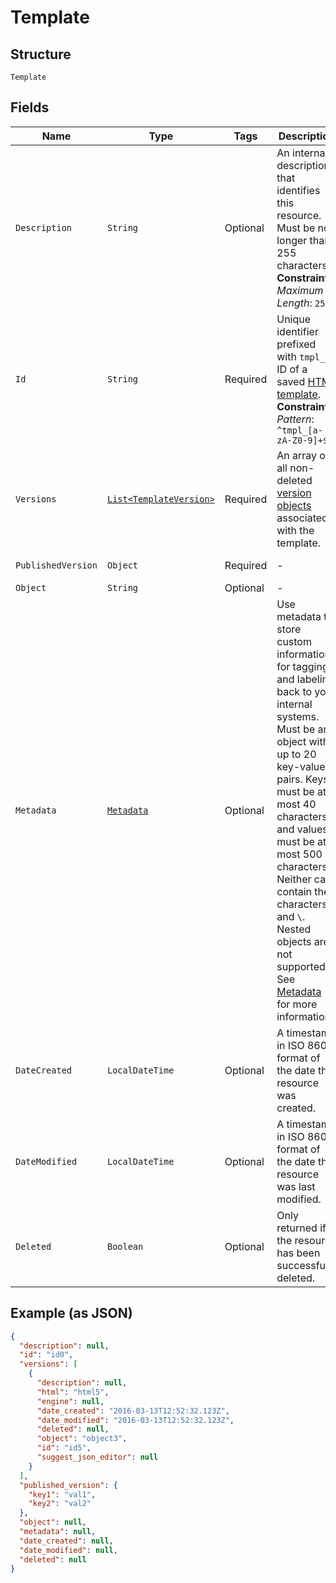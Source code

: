 
# Template

## Structure

`Template`

## Fields

| Name | Type | Tags | Description | Getter | Setter |
|  --- | --- | --- | --- | --- | --- |
| `Description` | `String` | Optional | An internal description that identifies this resource. Must be no longer than 255 characters.<br>**Constraints**: *Maximum Length*: `255` | String getDescription() | setDescription(String description) |
| `Id` | `String` | Required | Unique identifier prefixed with `tmpl_`. ID of a saved [HTML template](#section/HTML-Templates).<br>**Constraints**: *Pattern*: `^tmpl_[a-zA-Z0-9]+$` | String getId() | setId(String id) |
| `Versions` | [`List<TemplateVersion>`](/doc/models/template-version.md) | Required | An array of all non-deleted [version objects](#tag/Template-Versions) associated with the template. | List<TemplateVersion> getVersions() | setVersions(List<TemplateVersion> versions) |
| `PublishedVersion` | `Object` | Required | - | Object getPublishedVersion() | setPublishedVersion(Object publishedVersion) |
| `Object` | `String` | Optional | - | String getObject() | setObject(String object) |
| `Metadata` | [`Metadata`](/doc/models/metadata.md) | Optional | Use metadata to store custom information for tagging and labeling back to your internal systems. Must be an object with up to 20 key-value pairs. Keys must be at most 40 characters and values must be at most 500 characters. Neither can contain the characters `"` and `\`. Nested objects are not supported. See [Metadata](#section/Metadata) for more information. | Metadata getMetadata() | setMetadata(Metadata metadata) |
| `DateCreated` | `LocalDateTime` | Optional | A timestamp in ISO 8601 format of the date the resource was created. | LocalDateTime getDateCreated() | setDateCreated(LocalDateTime dateCreated) |
| `DateModified` | `LocalDateTime` | Optional | A timestamp in ISO 8601 format of the date the resource was last modified. | LocalDateTime getDateModified() | setDateModified(LocalDateTime dateModified) |
| `Deleted` | `Boolean` | Optional | Only returned if the resource has been successfully deleted. | Boolean getDeleted() | setDeleted(Boolean deleted) |

## Example (as JSON)

```json
{
  "description": null,
  "id": "id0",
  "versions": [
    {
      "description": null,
      "html": "html5",
      "engine": null,
      "date_created": "2016-03-13T12:52:32.123Z",
      "date_modified": "2016-03-13T12:52:32.123Z",
      "deleted": null,
      "object": "object3",
      "id": "id5",
      "suggest_json_editor": null
    }
  ],
  "published_version": {
    "key1": "val1",
    "key2": "val2"
  },
  "object": null,
  "metadata": null,
  "date_created": null,
  "date_modified": null,
  "deleted": null
}
```

